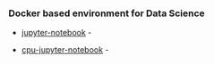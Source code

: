 ### Docker based environment for Data Science

* [jupyter-notebook](https:/`/github.com/PacktPublishing/Production-Ready-Applied-Deep-Learning/tree/main/Chapter_2/dockerfiles/jupyter-notebook) - <to be filled>

- [cpu-jupyter-notebook](https://github.com/PacktPublishing/Production-Ready-Applied-Deep-Learning/tree/main/Chapter_2/dockerfiles/cpu-jupyter-notebook) - <to be filled>
